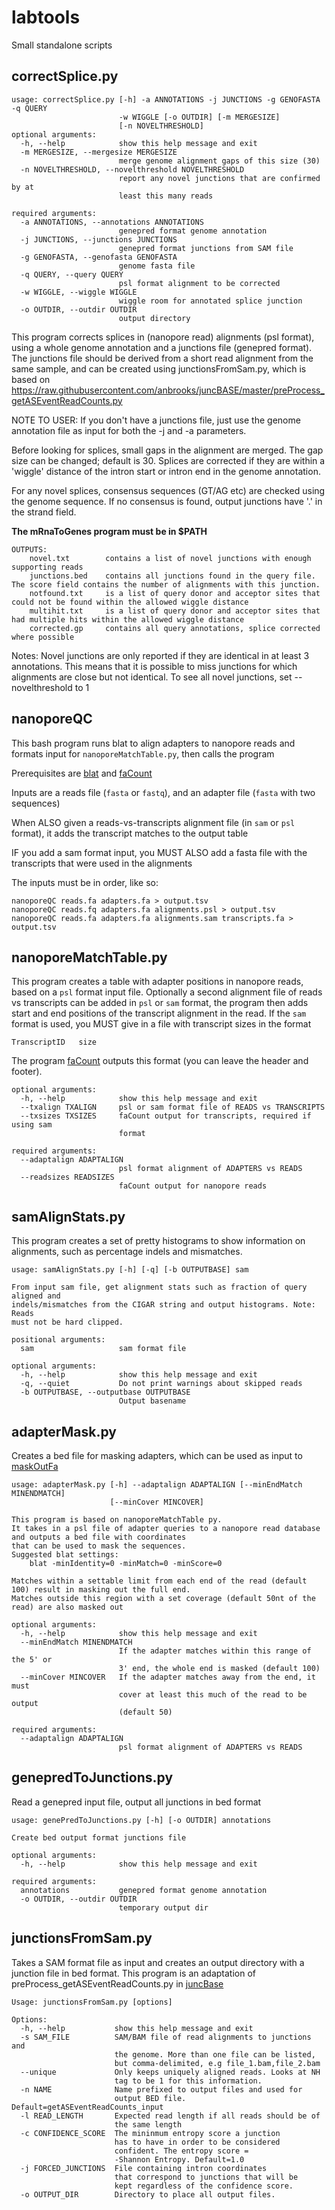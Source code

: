# labtools
Small standalone scripts


## correctSplice.py
```
usage: correctSplice.py [-h] -a ANNOTATIONS -j JUNCTIONS -g GENOFASTA -q QUERY
                        -w WIGGLE [-o OUTDIR] [-m MERGESIZE]
                        [-n NOVELTHRESHOLD]
optional arguments:
  -h, --help            show this help message and exit
  -m MERGESIZE, --mergesize MERGESIZE
                        merge genome alignment gaps of this size (30)
  -n NOVELTHRESHOLD, --novelthreshold NOVELTHRESHOLD
                        report any novel junctions that are confirmed by at
                        least this many reads

required arguments:
  -a ANNOTATIONS, --annotations ANNOTATIONS
                        genepred format genome annotation
  -j JUNCTIONS, --junctions JUNCTIONS
                        genepred format junctions from SAM file
  -g GENOFASTA, --genofasta GENOFASTA
                        genome fasta file
  -q QUERY, --query QUERY
                        psl format alignment to be corrected
  -w WIGGLE, --wiggle WIGGLE
                        wiggle room for annotated splice junction
  -o OUTDIR, --outdir OUTDIR
                        output directory
```
This program corrects splices in (nanopore read) alignments (psl format), using a whole genome annotation and a junctions file (genepred format).
The junctions file should be derived from a short read alignment from the same sample, and can be created using
junctionsFromSam.py, which is based on 
https://raw.githubusercontent.com/anbrooks/juncBASE/master/preProcess_getASEventReadCounts.py

NOTE TO USER: If you don't have a junctions file, just use the genome annotation file as input for both the -j and -a parameters.

Before looking for splices, small gaps in the alignment are merged. The gap size can be changed; default is 30.
Splices are corrected if they are within a 'wiggle' distance of the intron start or intron end in the genome annotation.

For any novel splices, consensus sequences (GT/AG etc) are checked using the genome sequence. If no consensus is found, output junctions have '.' in the strand field.

**The mRnaToGenes program must be in $PATH**

```
OUTPUTS:
    novel.txt        contains a list of novel junctions with enough supporting reads
    junctions.bed    contains all junctions found in the query file. The score field contains the number of alignments with this junction.
    notfound.txt     is a list of query donor and acceptor sites that could not be found within the allowed wiggle distance
    multihit.txt     is a list of query donor and acceptor sites that had multiple hits within the allowed wiggle distance
    corrected.gp     contains all query annotations, splice corrected where possible
```
Notes: Novel junctions are only reported if they are identical in at least 3 annotations. This means that it is possible to miss junctions for which alignments are close but not identical. To see all novel junctions, set --novelthreshold to 1

## nanoporeQC
This bash program runs blat to align adapters to nanopore reads and formats input for `nanoporeMatchTable.py`, then calls the program

Prerequisites are [blat](http://hgdownload.cse.ucsc.edu/admin/exe/linux.x86_64/blat) and [faCount](http://hgdownload.cse.ucsc.edu/admin/exe/linux.x86_64/faCount)

Inputs are a reads file (`fasta` or `fastq`), and an adapter file (`fasta` with two sequences)

When ALSO given a reads-vs-transcripts alignment file (in `sam` or `psl` format), 
it adds the transcript matches to the output table

IF you add a sam format input, you MUST ALSO add a fasta file with the transcripts
that were used in the alignments

The inputs must be in order, like so:

```
nanoporeQC reads.fa adapters.fa > output.tsv
nanoporeQC reads.fq adapters.fa alignments.psl > output.tsv
nanoporeQC reads.fa adapters.fa alignments.sam transcripts.fa > output.tsv
```

## nanoporeMatchTable.py
This program creates a table with adapter positions in nanopore reads, based on a `psl` format input file.
Optionally a second alignment file of reads vs transcripts can be added in `psl` or `sam` format, the program
then adds start and end positions of the transcript alignment in the read.
If the `sam` format is used, you MUST give in a file with transcript sizes in the format

`TranscriptID	size`

The program [faCount](http://hgdownload.cse.ucsc.edu/admin/exe/linux.x86_64/faCount) outputs this format (you can leave the header and footer).

```
optional arguments:
  -h, --help            show this help message and exit
  --txalign TXALIGN     psl or sam format file of READS vs TRANSCRIPTS
  --txsizes TXSIZES     faCount output for transcripts, required if using sam
                        format

required arguments:
  --adaptalign ADAPTALIGN
                        psl format alignment of ADAPTERS vs READS
  --readsizes READSIZES
                        faCount output for nanopore reads
```
## samAlignStats.py
This program creates a set of pretty histograms to show information on alignments, such as percentage indels and mismatches.

```
usage: samAlignStats.py [-h] [-q] [-b OUTPUTBASE] sam

From input sam file, get alignment stats such as fraction of query aligned and
indels/mismatches from the CIGAR string and output histograms. Note: Reads
must not be hard clipped.

positional arguments:
  sam                   sam format file

optional arguments:
  -h, --help            show this help message and exit
  -q, --quiet           Do not print warnings about skipped reads
  -b OUTPUTBASE, --outputbase OUTPUTBASE
                        Output basename
```

## adapterMask.py

Creates a bed file for masking adapters, which can be used as input to [maskOutFa](http://hgdownload.cse.ucsc.edu/admin/exe/linux.x86_64/maskOutFa)

```
usage: adapterMask.py [-h] --adaptalign ADAPTALIGN [--minEndMatch MINENDMATCH]
                      [--minCover MINCOVER]

This program is based on nanoporeMatchTable py.
It takes in a psl file of adapter queries to a nanopore read database and outputs a bed file with coordinates
that can be used to mask the sequences.
Suggested blat settings:
	blat -minIdentity=0 -minMatch=0 -minScore=0

Matches within a settable limit from each end of the read (default 100) result in masking out the full end.
Matches outside this region with a set coverage (default 50nt of the read) are also masked out

optional arguments:
  -h, --help            show this help message and exit
  --minEndMatch MINENDMATCH
                        If the adapter matches within this range of the 5' or
                        3' end, the whole end is masked (default 100)
  --minCover MINCOVER   If the adapter matches away from the end, it must
                        cover at least this much of the read to be output
                        (default 50)

required arguments:
  --adaptalign ADAPTALIGN
                        psl format alignment of ADAPTERS vs READS
```

## genepredToJunctions.py
Read a genepred input file, output all junctions in bed format

```
usage: genePredToJunctions.py [-h] [-o OUTDIR] annotations

Create bed output format junctions file

optional arguments:
  -h, --help            show this help message and exit

required arguments:
  annotations           genepred format genome annotation
  -o OUTDIR, --outdir OUTDIR
                        temporary output dir
```

## junctionsFromSam.py
Takes a SAM format file as input and creates an output directory with a junction file in bed format.
This program is an adaptation of preProcess_getASEventReadCounts.py in [juncBase](https://github.com/anbrooks/juncBASE.git)
```
Usage: junctionsFromSam.py [options]

Options:
  -h, --help           show this help message and exit
  -s SAM_FILE          SAM/BAM file of read alignments to junctions and
                       the genome. More than one file can be listed,
                       but comma-delimited, e.g file_1.bam,file_2.bam
  --unique             Only keeps uniquely aligned reads. Looks at NH
                       tag to be 1 for this information.
  -n NAME              Name prefixed to output files and used for
                       output BED file. Default=getASEventReadCounts_input
  -l READ_LENGTH       Expected read length if all reads should be of
                       the same length
  -c CONFIDENCE_SCORE  The mininmum entropy score a junction
                       has to have in order to be considered
                       confident. The entropy score =
                       -Shannon Entropy. Default=1.0
  -j FORCED_JUNCTIONS  File containing intron coordinates
                       that correspond to junctions that will be
                       kept regardless of the confidence score.
  -o OUTPUT_DIR        Directory to place all output files.

```
